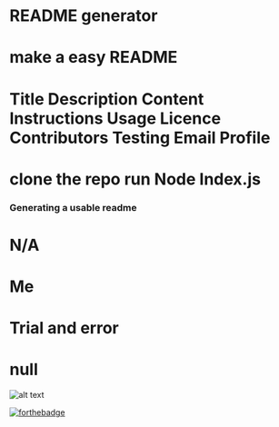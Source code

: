 # README generator
# make a easy README
# Title Description Content Instructions Usage Licence Contributors Testing Email Profile
# clone the repo run Node Index.js
### Generating a usable readme
# N/A
# Me
# Trial and error
# null
![alt text](https://avatars0.githubusercontent.com/u/56180437?v=4)


[![forthebadge](https://forthebadge.com/images/badges/powered-by-electricity.svg)](https://forthebadge.com)

